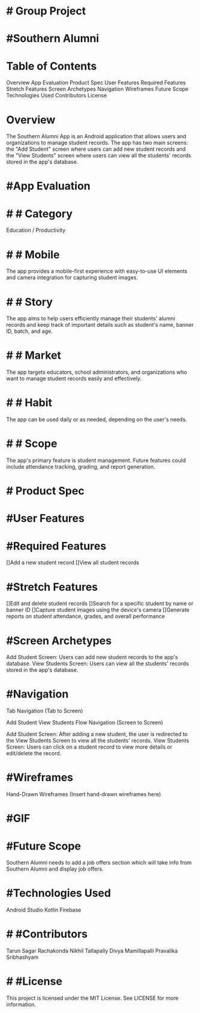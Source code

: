 # # Group Project
# #Southern Alumni
# Table of Contents
  Overview
  App Evaluation
  Product Spec
  User Features
  Required Features
  Stretch Features
  Screen Archetypes
  Navigation
  Wireframes
  Future Scope
  Technologies Used
  Contributors
  License
# Overview
The Southern Alumni App is an Android application that allows users and organizations to manage student records. The app has two main screens: the "Add Student" screen where users can add new student records and the "View Students" screen where users can view all the students' records stored in the app's database.

# #App Evaluation
 # # # Category
 Education / Productivity

 # # # Mobile
  The app provides a mobile-first experience with easy-to-use UI elements and camera integration for capturing student images.

 # # # Story
The app aims to help users efficiently manage their students' alumni records and keep track of important details such as student's name, banner ID, batch, and age.

 # # # Market
The app targets educators, school administrators, and organizations who want to manage student records easily and effectively.

 # # # Habit
The app can be used daily or as needed, depending on the user's needs.

 # # # Scope
The app's primary feature is student management. Future features could include attendance tracking, grading, and report generation.

# # Product Spec
# #User Features
# #Required Features
 []Add a new student record
 []View all student records
# #Stretch Features
 []Edit and delete student records
 []Search for a specific student by name or banner ID
 []Capture student images using the device's camera
 []Generate reports on student attendance, grades, and overall performance
# #Screen Archetypes
 Add Student Screen: Users can add new student records to the app's database.
 View Students Screen: Users can view all the students' records stored in the app's database.
# #Navigation
 Tab Navigation (Tab to Screen)

 Add Student
 View Students
 Flow Navigation (Screen to Screen)

 Add Student Screen: After adding a new student, the user is redirected to the View Students Screen to view all the students' records.
 View Students Screen: Users can click on a student record to view more details or edit/delete the record.
# #Wireframes
Hand-Drawn Wireframes
(Insert hand-drawn wireframes here)
# #GIF

# #Future Scope
Southern Alumni needs to add a job offers section which will take info from Southern Alumni and display job offers.

# #Technologies Used
Android Studio
Kotlin
Firebase
# # #Contributors
Tarun Sagar Rachakonda
Nikhil Tallapally
Divya Mamillapalli
Pravalika Sribhashyam
# # #License
This project is licensed under the MIT License. See LICENSE for more information.
